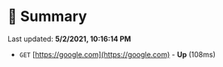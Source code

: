 # 📖 Summary
Last updated: **5/2/2021, 10:16:14 PM**

- `GET` [https://google.com](https://google.com) - **Up** (108ms)
